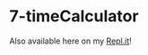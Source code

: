 # 7-timeCalculator

Also available here on my [Repl.it](https://replit.com/@maykcaldas/boilerplate-time-calculator#time_calculator.py)!
